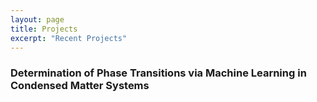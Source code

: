 ```yaml
---
layout: page
title: Projects
excerpt: "Recent Projects"
---
```


### Determination of Phase Transitions via Machine Learning in Condensed Matter Systems
 
